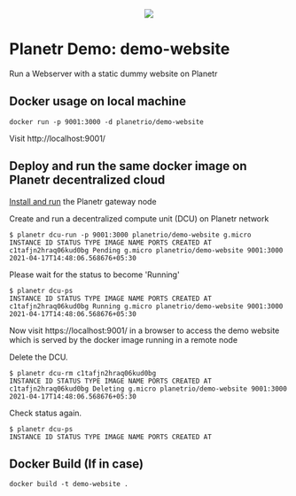 <div align="center">
<div style="width:500px"><img src="https://planetr.io/img/logo-large.png"></img></div>
</div>

# Planetr Demo: demo-website
Run a Webserver with a static dummy website on Planetr

## Docker usage on local machine 
```
docker run -p 9001:3000 -d planetrio/demo-website
```
Visit http://localhost:9001/

## Deploy and run the same docker image on Planetr decentralized cloud

[Install and run](https://planetr.io/getstarted.html) the Planetr gateway node

Create and run a decentralized compute unit (DCU) on Planetr network

```
$ planetr dcu-run -p 9001:3000 planetrio/demo-website g.micro
INSTANCE ID STATUS TYPE IMAGE NAME PORTS CREATED AT
c1tafjn2hraq06kud0bg Pending g.micro planetrio/demo-website 9001:3000 2021-04-17T14:48:06.568676+05:30
```

Please wait for the status to become 'Running'

```
$ planetr dcu-ps
INSTANCE ID STATUS TYPE IMAGE NAME PORTS CREATED AT
c1tafjn2hraq06kud0bg Running g.micro planetrio/demo-website 9001:3000 2021-04-17T14:48:06.568676+05:30
```

Now visit https://localhost:9001/ in a browser to access the demo website which is served by the docker image running in a remote node

Delete the DCU.
```
$ planetr dcu-rm c1tafjn2hraq06kud0bg
INSTANCE ID STATUS TYPE IMAGE NAME PORTS CREATED AT
c1tafjn2hraq06kud0bg Deleting g.micro planetrio/demo-website 9001:3000 2021-04-17T14:48:06.568676+05:30
```

Check status again.

```
$ planetr dcu-ps
INSTANCE ID STATUS TYPE IMAGE NAME PORTS CREATED AT
```
## Docker Build (If in case)
```
docker build -t demo-website .
```

